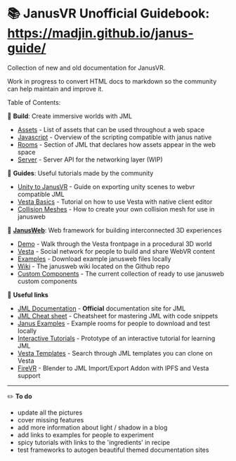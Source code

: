 # :books: JanusVR Unofficial Guidebook: <https://madjin.github.io/janus-guide/>

Collection of new and old documentation for JanusVR.

Work in progress to convert HTML docs to markdown so the community can help maintain and improve it.

Table of Contents:

:wrench: **Build**: Create immersive worlds with JML

- [Assets](https://github.com/madjin/janus-guide/blob/master/docs/build/assets.md) - List of assets that can be used throughout a web space
- [Javascript](https://github.com/madjin/janus-guide/blob/master/docs/build/javascript.md) - Overview of the scripting compatible with janus native
- [Rooms](https://github.com/madjin/janus-guide/blob/master/docs/build/room.md) - Section of JML that declares how assets appear in the web space
- [Server](https://github.com/madjin/janus-guide/blob/master/docs/build/server.md) - Server API for the networking layer (WIP)

:notebook: **Guides**: Useful tutorials made by the community

- [Unity to JanusVR](https://github.com/madjin/janus-guide/blob/master/docs/guide/unity.md) - Guide on exporting unity scenes to webvr compatible JML
- [Vesta Basics](https://github.com/madjin/janus-guide/blob/master/guide/tutorials/vestabasics.md) - Tutorial on how to use Vesta with native client editor
- [Collision Meshes](https://github.com/madjin/janus-guide/blob/master/guide/tutorials/Collision-Meshes.md) - How to create your own collision mesh for use in janusweb

:mount_fuji: **[JanusWeb](https://github.com/jbaicoianu/janusweb)**: Web framework for building interconnected 3D experiences

- [Demo](https://web.janusvr.com/) - Walk through the Vesta frontpage in a procedural 3D world 
- [Vesta](https://vesta.janusvr.com/) - Social network for people to build and share WebVR content 
- [Examples](https://github.com/janusvr/janusvr-examples) - Download example janusweb files locally
- [Wiki](https://github.com/jbaicoianu/janusweb/wiki) - The janusweb wiki located on the Github repo
- [Custom Components](https://github.com/madjin/janus-custom-components) - The current collection of ready to use janusweb custom components


:pushpin: **Useful links**

- [JML Documentation](http://janusvr.com/docs/build/introtojml/index.html) - **Official** documentation site for JML
- [JML Cheat sheet](https://github.com/madjin/janus-guide/blob/master/guide/cheatsheet.md) - Cheatsheet for mastering JML with code snippets
- [Janus Examples](https://github.com/janusvr/janusvr-examples) - Example rooms for people to download and test locally
- [Interactive Tutorials](https://github.com/jbaicoianu/janusvr-tutorials) - Prototype of an interactive tutorial for learning JML
- [Vesta Templates](https://vesta.janusvr.com/search/template/1) - Search through JML templates you can clone on Vesta
- [FireVR](https://github.com/spyduck/firevr) - Blender to JML Import/Export Addon with IPFS and Vesta support


***

:pencil2: **To do**

- update all the pictures
- cover missing features
- add more information about light / shadow in a blog
- add links to examples for people to experiment
- spicy tutorials with links to the 'ingredients' in recipe
- test frameworks to autogen beautiful themed documentation sites
